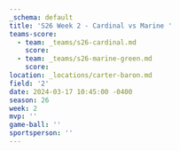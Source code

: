 ```yaml
---
_schema: default
title: 'S26 Week 2 - Cardinal vs Marine '
teams-score:
  - team: _teams/s26-cardinal.md
    score:
  - team: _teams/s26-marine-green.md
    score:
location: _locations/carter-baron.md
field: '2'
date: 2024-03-17 10:45:00 -0400
season: 26
week: 2
mvp: ''
game-ball: ''
sportsperson: ''
---
```

